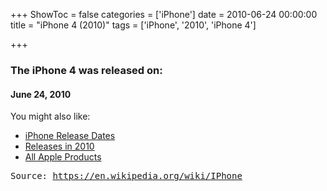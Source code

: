 +++
ShowToc = false
categories = ['iPhone']
date = 2010-06-24 00:00:00
title = "iPhone 4 (2010)"
tags = ['iPhone', '2010', 'iPhone 4']

+++

### The iPhone 4 was released on: 
#### June 24, 2010


<!--more-->


    
You might also like:

- [iPhone Release Dates](https://AppleReleaseDate.com//categories/iphone/)
- [Releases in 2010](https://AppleReleaseDate.com//tags/2010/)
- [All Apple Products](https://AppleReleaseDate.com//categories/)



<kbd> Source: https://en.wikipedia.org/wiki/IPhone</kbd>

